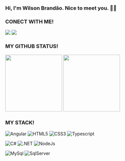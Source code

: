 ### Hi, I'm Wilson Brandão. Nice to meet you. 👋🏾

### CONECT WITH ME!
<a href="https://www.linkedin.com/in/wilson-brandao-costa" target="_blank"><img src="https://img.shields.io/badge/-LinkedIn-%230077B5?style=for-the-badge&logo=linkedin&logoColor=white&labelColor=000000&color=gray" target="_blank"></a> <a href = "mailto:wilsonbrandaocosta@gmail.com"><img src="https://img.shields.io/badge/-Gmail-%23333?style=for-the-badge&logo=gmail&logoColor=white&labelColor=000000&color=gray" target="_blank"></a>

### MY GITHUB STATUS!
<div>
  <img height="180em" src="https://github-readme-stats.vercel.app/api?username=wilsonbrandao&show_icons=true&theme=dark&icon_color=ffff"/>
  <img height="180em" src="https://github-readme-stats.vercel.app/api/top-langs/?username=wilsonbrandao&&layout=compact&langs_count=16&theme=dark&title_color=ffff&text_color=fff"/>
</div>

### MY STACK!
![Angular](https://img.shields.io/badge/angular-gray?style=for-the-badge&logo=angular&logoColor=white&labelColor=000000)
![HTML5](https://img.shields.io/badge/html%205-grey?style=for-the-badge&logo=html5&logoColor=white&labelColor=000000)
![CSS3](https://img.shields.io/badge/css%203-grey?style=for-the-badge&logo=css3&logoColor=white&labelColor=000000)
![Typescript](https://img.shields.io/badge/typescript-gray?style=for-the-badge&logo=typescript&logoColor=white&labelColor=000000)

![C#](https://img.shields.io/badge/C%23-gray?style=for-the-badge&logo=c-sharp&logoColor=white&labelColor=000000)
![.NET](https://img.shields.io/badge/.NET-gray?style=for-the-badge&logo=.net&logoColor=white&labelColor=000000)
![NodeJs](https://img.shields.io/badge/node.js-gray?style=for-the-badge&logo=node.js&logoColor=white&labelColor=000000)

![MySql](https://img.shields.io/badge/mySql-gray?style=for-the-badge&logo=mysql&logoColor=white&labelColor=000000)
![SqlServer](https://img.shields.io/badge/sqlserver-gray?style=for-the-badge&logo=microsoftsqlserver&logoColor=white&labelColor=000000)
